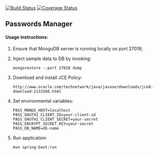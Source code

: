 [![Build Status](https://travis-ci.org/matrus2/password-manager.svg?branch=master)](https://travis-ci.org/matrus2/password-manager) [![Coverage Status](https://coveralls.io/repos/github/matrus2/password-manager/badge.svg?branch=master)](https://coveralls.io/github/matrus2/password-manager?branch=master)

## Passwords Manager

#### Usage instructions:

1. Ensure that MongoDB server is running locally on port 27018;
2. Inject sample data to DB by invoking:

    ```$java
    mongorestore --port 27018 dump
    ```
    
3. Download and install JCE Policy:

    ```
    http://www.oracle.com/technetwork/java/javase/downloads/jce8-download-2133166.html
    ```
    
4. Set environmental variables:

    ```$xslt
    PASS_MONGO_HOST=localhost
    PASS_OAUTH2_CLIENT_ID=your-client-id
    PASS_OAUTH2_CLIENT_SECRET=your-secret
    PASS_ENCRYPT_SECRET_KEY=your-secret
    PASS_DB_NAME=db-name
    ```

5. Run application:
    ```$xslt
    mvn spring-boot:run  
    ```
    